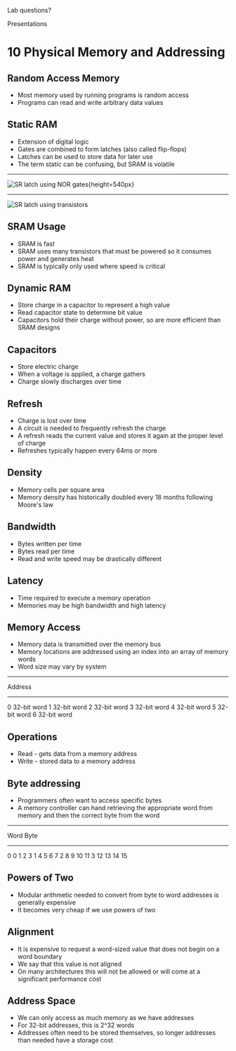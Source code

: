 Lab questions?

Presentations

10 Physical Memory and Addressing
=================================

Random Access Memory
--------------------

- Most memory used by running programs is random access
- Programs can read and write arbitrary data values

Static RAM
----------

- Extension of digital logic
- Gates are combined to form latches (also called flip-flops)
- Latches can be used to store data for later use
- The term static can be confusing, but SRAM is volatile

---

![SR latch using NOR gates](https://upload.wikimedia.org/wikipedia/commons/5/53/RS_Flip-flop_%28NOR%29.svg){height=540px}

---

![SR latch using transistors](https://upload.wikimedia.org/wikipedia/commons/a/a5/Transistor_Bistable_interactive_animated-en.svg)

SRAM Usage
----------

- SRAM is fast
- SRAM uses many transistors that must be powered so it consumes power and generates heat
- SRAM is typically only used where speed is critical

Dynamic RAM
-----------

- Store charge in a capacitor to represent a high value
- Read capacitor state to determine bit value
- Capacitors hold their charge without power, so are more efficient than SRAM designs

Capacitors
----------

- Store electric charge
- When a voltage is applied, a charge gathers
- Charge slowly discharges over time

Refresh
-------

- Charge is lost over time
- A circuit is needed to frequently refresh the charge
- A refresh reads the current value and stores it again at the proper level of charge
- Refreshes typically happen every 64ms or more

Density
-------

- Memory cells per square area
- Memory density has historically doubled every 18 months following Moore's law

Bandwidth
---------

- Bytes written per time
- Bytes read per time
- Read and write speed may be drastically different

Latency
-------

- Time required to execute a memory operation
- Memories may be high bandwidth and high latency

Memory Access
-------------

- Memory data is transmitted over the memory bus
- Memory locations are addressed using an index into an array of memory words
- Word size may vary by system

---

Address
------- -----------
0       32-bit word
1       32-bit word
2       32-bit word
3       32-bit word
4       32-bit word
5       32-bit word
6       32-bit word

Operations
----------

- Read - gets data from a memory address
- Write - stored data to a memory address

Byte addressing
---------------

- Programmers often want to access specific bytes
- A memory controller can hand retrieving the appropriate word from memory and then the correct byte from the word

----

Word     Byte
-------  ---- ---- ---- ----
0        0    1    2    3
1        4    5    6    7
2        8    9    10   11
3        12   13   14   15

Powers of Two
-------------

- Modular arithmetic needed to convert from byte to word addresses is generally expensive
- It becomes very cheap if we use powers of two

Alignment
---------

- It is expensive to request a word-sized value that does not begin on a word boundary
- We say that this value is not aligned
- On many architectures this will not be allowed or will come at a significant performance cost

Address Space
-------------

- We can only access as much memory as we have addresses
- For 32-bit addresses, this is 2^32 words
- Addresses often need to be stored themselves, so longer addresses than needed have a storage cost
